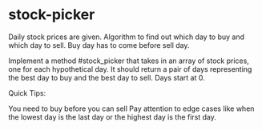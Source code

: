 # stock-picker
Daily stock prices are given. Algorithm to find out which day to buy and which day to sell. Buy day has to come before sell day.

Implement a method #stock_picker that takes in an array of stock prices, one for each hypothetical day. It should return a pair of days representing the best day to buy and the best day to sell. Days start at 0.

Quick Tips:

You need to buy before you can sell
Pay attention to edge cases like when the lowest day is the last day or the highest day is the first day.
